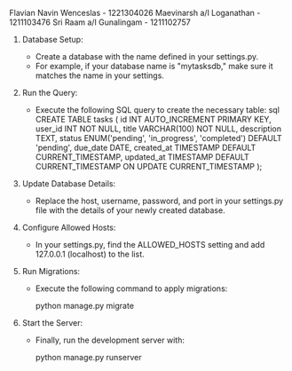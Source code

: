 Flavian Navin Wenceslas - 1221304026
Maevinarsh a/l Loganathan - 1211103476
Sri Raam a/l Gunalingam - 1211102757


1. Database Setup:
   - Create a database with the name defined in your settings.py.
   - For example, if your database name is "mytasksdb," make sure it matches the name in your settings.

2. Run the Query:
   - Execute the following SQL query to create the necessary table:
     sql
     CREATE TABLE tasks (
         id INT AUTO_INCREMENT PRIMARY KEY,
         user_id INT NOT NULL,
         title VARCHAR(100) NOT NULL,
         description TEXT,
         status ENUM('pending', 'in_progress', 'completed') DEFAULT 'pending',
         due_date DATE,
         created_at TIMESTAMP DEFAULT CURRENT_TIMESTAMP,
         updated_at TIMESTAMP DEFAULT CURRENT_TIMESTAMP ON UPDATE CURRENT_TIMESTAMP
     );
     

3. Update Database Details:
   - Replace the host, username, password, and port in your settings.py file with the details of your newly created database.

4. Configure Allowed Hosts:
   - In your settings.py, find the ALLOWED_HOSTS setting and add 127.0.0.1 (localhost) to the list.

5. Run Migrations:
   - Execute the following command to apply migrations:
     
     python manage.py migrate
     

6. Start the Server:
   - Finally, run the development server with:
     
     python manage.py runserver
